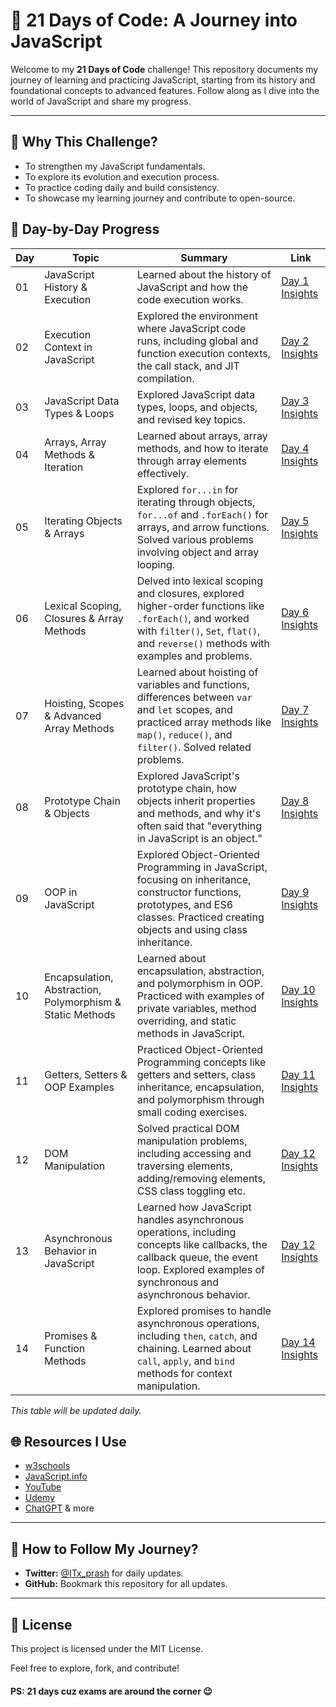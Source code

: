 # 🌟 **21 Days of Code: A Journey into JavaScript**

Welcome to my **21 Days of Code** challenge! This repository documents my journey of learning and practicing JavaScript, starting from its history and foundational concepts to advanced features. Follow along as I dive into the world of JavaScript and share my progress.

---

## 🚀 **Why This Challenge?**

- To strengthen my JavaScript fundamentals.
- To explore its evolution and execution process.
- To practice coding daily and build consistency.
- To showcase my learning journey and contribute to open-source.
## 📅 **Day-by-Day Progress**

| Day | Topic                             | Summary                                                                                                                                                     | Link                        |
| --- | --------------------------------- | ----------------------------------------------------------------------------------------------------------------------------------------------------------- | --------------------------- |
| 01  | JavaScript History & Execution    | Learned about the history of JavaScript and how the code execution works.                                                                                   | [Day 1 Insights](./Day-01/) |
| 02  | Execution Context in JavaScript   | Explored the environment where JavaScript code runs, including global and function execution contexts, the call stack, and JIT compilation.                 | [Day 2 Insights](./Day-02/) |
| 03  | JavaScript Data Types & Loops     | Explored JavaScript data types, loops, and objects, and revised key topics.                                                                                 | [Day 3 Insights](./Day-03/) |
| 04  | Arrays, Array Methods & Iteration | Learned about arrays, array methods, and how to iterate through array elements effectively.                                                                 | [Day 4 Insights](./Day-04/) |
| 05  | Iterating Objects & Arrays        | Explored `for...in` for iterating through objects, `for...of` and `.forEach()` for arrays, and arrow functions. Solved various problems involving object and array looping. | [Day 5 Insights](./Day-05/) |
| 06  | Lexical Scoping, Closures & Array Methods | Delved into lexical scoping and closures, explored higher-order functions like `.forEach()`, and worked with `filter()`, `Set`, `flat()`, and `reverse()` methods with examples and problems. | [Day 6 Insights](./Day-06/) |
| 07  | Hoisting, Scopes & Advanced Array Methods | Learned about hoisting of variables and functions, differences between `var` and `let` scopes, and practiced array methods like `map()`, `reduce()`, and `filter()`. Solved related problems. | [Day 7 Insights](./Day-07/) |
| 08  | Prototype Chain & Objects         | Explored JavaScript's prototype chain, how objects inherit properties and methods, and why it's often said that "everything in JavaScript is an object."   | [Day 8 Insights](./Day-08/) |
| 09  | OOP in JavaScript                 | Explored Object-Oriented Programming in JavaScript, focusing on inheritance, constructor functions, prototypes, and ES6 classes. Practiced creating objects and using class inheritance. | [Day 9 Insights](./Day-09/) |
| 10  | Encapsulation, Abstraction, Polymorphism & Static Methods | Learned about encapsulation, abstraction, and polymorphism in OOP. Practiced with examples of private variables, method overriding, and static methods in JavaScript. | [Day 10 Insights](./Day-10/) |
| 11  | Getters, Setters & OOP Examples   | Practiced Object-Oriented Programming concepts like getters and setters, class inheritance, encapsulation, and polymorphism through small coding exercises. | [Day 11 Insights](./Day-11/) |
| 12  | DOM Manipulation                  | Solved practical DOM manipulation problems, including accessing and traversing elements, adding/removing elements, CSS class toggling etc.  | [Day 12 Insights](./Day-12/) |
| 13  | Asynchronous Behavior in JavaScript  | Learned how JavaScript handles asynchronous operations, including concepts like callbacks, the callback queue, the event loop. Explored examples of synchronous and asynchronous behavior.  | [Day 12 Insights](./Day-13/) |
| 14  | Promises & Function Methods       | Explored promises to handle asynchronous operations, including `then`, `catch`, and chaining. Learned about `call`, `apply`, and `bind` methods for context manipulation. | [Day 14 Insights](./Day-14/) |
_This table will be updated daily._



## 🌐 **Resources I Use**

- [w3schools](https://www.w3schools.com/js/)
- [JavaScript.info](https://javascript.info/)
- [YouTube](https://www.youtube.com/)
- [Udemy](https://www.udemy.com/)
- [ChatGPT](https://chatgpt.com/) & more

---

## 🔗 **How to Follow My Journey?**

- **Twitter:** [@ITx_prash](https://twitter.com/ITx_prash) for daily updates.
- **GitHub:** Bookmark this repository for all updates.

---

## 📝 **License**

This project is licensed under the MIT License.

Feel free to explore, fork, and contribute!

#### **PS: 21 days cuz exams are around the corner 😉**
